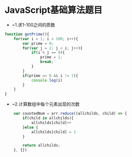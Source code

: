 # JavaScript基础算法题目

* ~1.求1-100之间的质数

```javaScript
function getPrime(){
    for(var i = 1; i < 100; i++){
        var prime = 0;
        for(var j = 2; j < i; j++){
            if(i % j == 0){
                prime = 1;
                break;
            }
        }
        if(prime == 0 && i != 1){
            console.log(i)
        }
    }
}
```

* ~2.计算数组中每个元素出现的次数

```javaScript
    var countedNum = arr.reduce((allchilds, child) => {
        if(child in allchilds){
            allchilds[child]++
        }else {
            allchilds[child] = 1
        }

        return allchilds;
    }, {})
```
